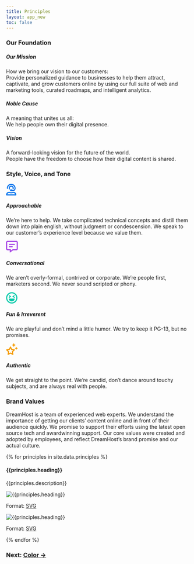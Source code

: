 ```yaml
---
title: Principles
layout: app_new
toc: false
---
```

<div class="container-fluid p-0">
<h3 class="m-bottom-2 t-bold">Our Foundation</h3>

<div class="container-fluid ">

<div class="row shadow-high rounded-container m-bottom-4 no-scroll">

<h5 class="col-12 col-md-3 bg-c-b300 t-c-w100 t-bold p-0 m-0 flex__m flex-align-center flex-justify-around p-2 ">Our Mission</h5>
<p class="col-12 col-md-9 bg-c-w100 p-2">
<span class="t-bold">How we bring our vision to our customers: <br/></span>
Provide personalized guidance to businesses to help them attract, captivate, and grow customers online by using our full suite of web and marketing tools, curated roadmaps, and intelligent analytics.</p>
</div>

</div>

<div class="container-fluid ">

<div class="row shadow-high rounded-container m-bottom-4 no-scroll">

<h5 class="col-12 col-md-3 bg-c-p300 t-c-w100 t-bold p-0 m-0 flex__m flex-align-center flex-justify-around p-2">Noble Cause</h5>
<p class="col-12 col-md-9 bg-c-w100 p-2 ">
<span class="t-bold ">A meaning that unites us all: <br/></span>
We help people own their digital presence.</p>
</div>

</div>

<div class="container-fluid ">

<div class="row shadow-high rounded-container no-scroll m-bottom-4">

<h5 class="col-12 col-md-3 bg-c-t300 t-c-w100 t-bold p-0 m-0 flex__m flex-align-center flex-justify-around p-2 ">Vision</h5>
<p class="col-12 col-md-9 bg-c-w100  p-2 ">
<span class="t-bold ">A forward-looking vision for the future of the world. <br/></span>
People have the freedom to choose how their digital content is shared.</p>
</div>

</div>

<h3 class="m-bottom-2 t-bold">Style, Voice, and Tone</h3>

   <div class="row m-bottom-4 flex">
    <div class="col-12 col-md-6">
     <div class= "Card bg-c-w100 rounded-container shadow-high p-0 ">
      <div class= "p-4">

<svg width="28" height="32" viewBox="0 0 28 32" fill="none" xmlns="http://www.w3.org/2000/svg">
<g clip-path="url(#clip0_80_1278)">
<path d="M20 22H19.7062C18.9469 22 18.2062 22.1812 17.4875 22.425C15.2252 23.1925 12.7729 23.1925 10.5106 22.425C9.7925 22.1812 9.05438 22.0012 8.29625 22.0012H8C5.87848 22.0012 3.84384 22.8439 2.34359 24.344C0.843333 25.844 0.000331487 27.8785 0 30C0 30.5304 0.210714 31.0391 0.585786 31.4142C0.960859 31.7893 1.46957 32 2 32H26C26.5304 32 27.0391 31.7893 27.4142 31.4142C27.7893 31.0391 28 30.5304 28 30C28 27.8783 27.1571 25.8434 25.6569 24.3431C24.1566 22.8429 22.1217 22 20 22ZM3.10063 29C3.33266 27.8715 3.94664 26.8575 4.83909 26.1289C5.73154 25.4002 6.84789 25.0016 8 25H8.29625C8.61625 25 9.01438 25.0844 9.54625 25.265C12.4326 26.2437 15.5611 26.2437 18.4475 25.265C18.985 25.0831 19.385 24.9981 19.7044 24.9981H20C21.1521 24.9997 22.2685 25.3984 23.1609 26.127C24.0534 26.8556 24.6673 27.8696 24.8994 28.9981L3.10063 29ZM3.45813 14C3.8448 13.9997 4.21555 13.846 4.48903 13.5726C4.76251 13.2992 4.91638 12.9285 4.91687 12.5419V12C4.91687 6.99125 8.99125 2.91687 14 2.91687C19.0088 2.91687 23.0831 6.99125 23.0831 12V12.7919C23.0818 13.9296 22.6293 15.0203 21.8248 15.8248C21.0203 16.6293 19.9296 17.0818 18.7919 17.0831H17.3231C17.2076 16.5414 16.9098 16.0556 16.4794 15.7069C16.049 15.3582 15.5121 15.1676 14.9581 15.1669H13.0419C12.7213 15.1617 12.4028 15.2204 12.1051 15.3395C11.8074 15.4587 11.5364 15.6359 11.3078 15.8608C11.0793 16.0857 10.8977 16.3538 10.7738 16.6496C10.6499 16.9453 10.5861 17.2628 10.5861 17.5834C10.5861 17.9041 10.6499 18.2215 10.7738 18.5173C10.8977 18.8131 11.0793 19.0812 11.3078 19.3061C11.5364 19.531 11.8074 19.7082 12.1051 19.8273C12.4028 19.9465 12.7213 20.0052 13.0419 20H18.7919C20.7029 19.9979 22.5351 19.2377 23.8864 17.8864C25.2377 16.5351 25.9979 14.7029 26 12.7919V12C26 5.38312 20.6169 0 14 0C7.38312 0 2 5.38312 2 12V12.5419C2.0005 12.9284 2.15428 13.299 2.42762 13.5724C2.70097 13.8457 3.07156 13.9995 3.45813 14ZM14 8C15.0605 8.00116 16.0773 8.42296 16.8271 9.17285C17.577 9.92275 17.9988 10.9395 18 12C17.9958 12.6978 17.8069 13.382 17.4525 13.9831C17.89 14.2869 18.2906 14.6425 18.5956 15.0831H18.7919C19.585 15.0831 20.2512 14.6531 20.6631 14.0387C20.8619 13.3894 21 12.7144 21 12C21 10.1435 20.2625 8.36301 18.9497 7.05025C17.637 5.7375 15.8565 5 14 5C12.1435 5 10.363 5.7375 9.05025 7.05025C7.7375 8.36301 7 10.1435 7 12C7 13.7625 7.67375 15.3538 8.75 16.5844C8.99846 15.5176 9.63411 14.5811 10.5337 13.9563C10.1887 13.3617 10.0047 12.6874 10 12C10.0012 10.9395 10.423 9.92275 11.1729 9.17285C11.9227 8.42296 12.9395 8.00116 14 8Z" fill="#0073EC"/>
</g>
<defs>
<clipPath id="clip0_80_1278">
<rect width="28" height="32" fill="white"/>
</clipPath>
</defs>
</svg>

 <h5 class="t-bold">Approachable</h5>
      <p>We’re here to help. We take complicated technical concepts and distill them down into plain english, without judgment or condescension. We speak to our customer’s experience level because we value them.</p>
      </div>
  </div>
    </div>

<div class=" col-12 col-md-6 flex">
     <div class= "Card bg-c-w100 rounded-container shadow-high p-0 ">
      <div class= "p-4">

<svg width="32" height="32" viewBox="0 0 32 32" fill="none" xmlns="http://www.w3.org/2000/svg">
<path d="M28 0H4C1.79375 0 0 1.79375 0 4V22C0 24.2062 1.79375 26 4 26H10V31.25C10 31.6938 10.3625 32 10.75 32C10.9 32 11.0563 31.9563 11.1938 31.85L19 26H28C30.2062 26 32 24.2062 32 22V4C32 1.79375 30.2062 0 28 0ZM29 22C29 22.55 28.55 23 28 23H18L17.2 23.6L13 26.75V23H4C3.45 23 3 22.55 3 22V4C3 3.45 3.45 3 4 3H28C28.55 3 29 3.45 29 4V22ZM23 8.5H9C8.45 8.5 8 8.95 8 9.5V10.5C8 11.05 8.45 11.5 9 11.5H23C23.55 11.5 24 11.05 24 10.5V9.5C24 8.95 23.55 8.5 23 8.5ZM17 14.5H9C8.45 14.5 8 14.95 8 15.5V16.5C8 17.05 8.45 17.5 9 17.5H17C17.55 17.5 18 17.05 18 16.5V15.5C18 14.95 17.55 14.5 17 14.5Z" fill="#A644E5"/>
</svg>

 <h5 class="t-bold">Conversational</h5>
      <p>We aren’t overly-formal, contrived or corporate. We’re people first, marketers second. We never sound scripted or phony.</p>
      </div>
  </div>
 </div>
 
<div class=" col-12 col-md-6 flex">
     <div class= "Card bg-c-w100 rounded-container shadow-high p-0 ">
      <div class= "p-4">

<svg width="31" height="32" viewBox="0 0 31 32" fill="none" xmlns="http://www.w3.org/2000/svg">
<path d="M15.5 0.5C6.9375 0.5 0 7.4375 0 16C0 24.5625 6.9375 31.5 15.5 31.5C24.0625 31.5 31 24.5625 31 16C31 7.4375 24.0625 0.5 15.5 0.5ZM24.3375 24.8375C21.975 27.2 18.8375 28.5 15.5 28.5C12.1625 28.5 9.025 27.2 6.6625 24.8375C4.3 22.475 3 19.3375 3 16C3 12.6625 4.3 9.525 6.6625 7.1625C9.025 4.8 12.1625 3.5 15.5 3.5C18.8375 3.5 21.975 4.8 24.3375 7.1625C26.7 9.525 28 12.6625 28 16C28 19.3375 26.7 22.475 24.3375 24.8375ZM21.475 12.25L23.575 9.73125C24.1125 9.0875 23.3375 8.18125 22.6125 8.60625L17.6125 11.6062C17.125 11.9 17.125 12.6 17.6125 12.8938L22.6125 15.8938C23.3312 16.3188 24.1125 15.4187 23.575 14.7688L21.475 12.25ZM8.3875 15.8938L13.3875 12.8938C13.875 12.6 13.875 11.9 13.3875 11.6062L8.3875 8.60625C7.6625 8.175 6.8875 9.0875 7.425 9.73125L9.525 12.25L7.425 14.7688C6.88125 15.4187 7.6625 16.3188 8.3875 15.8938ZM22.65 18H8.35C7.8375 18 7.44375 18.4375 7.50625 18.9375C7.975 22.6375 11.1875 25.5 15.075 25.5H15.925C19.8125 25.5 23.025 22.6375 23.4937 18.9375C23.5562 18.4375 23.1625 18 22.65 18Z" fill="#00CAAA"/>
</svg>


 <h5 class="t-bold">Fun & Irreverent</h5>
      <p>We are playful and don’t mind a little humor. We try to keep it PG-13, but no promises.</p>
      </div>
  </div>
 </div>
<div class=" col-12 col-md-6 flex">
     <div class= "Card bg-c-w100 rounded-container shadow-high p-0 ">
      <div class= "p-4">

<svg width="32" height="32" viewBox="0 0 32 32" fill="none" xmlns="http://www.w3.org/2000/svg">
<g clip-path="url(#clip0_80_1294)">
<path d="M16.2304 5.373L19.3333 6.66679L20.6273 9.7696C20.6618 9.83899 20.7149 9.89739 20.7807 9.93822C20.8466 9.97904 20.9225 10.0007 21 10.0007C21.0775 10.0007 21.1534 9.97904 21.2193 9.93822C21.2851 9.89739 21.3382 9.83899 21.3727 9.7696L22.6666 6.66679L25.7694 5.373C25.8387 5.33841 25.8969 5.28521 25.9376 5.21939C25.9782 5.15357 25.9998 5.07772 25.9998 5.00033C25.9998 4.92295 25.9782 4.8471 25.9376 4.78128C25.8969 4.71545 25.8387 4.66226 25.7694 4.62767L22.6666 3.33376L21.3727 0.231072C21.3382 0.161678 21.2851 0.10328 21.2193 0.0624552C21.1534 0.0216304 21.0775 0 21 0C20.9225 0 20.8466 0.0216304 20.7807 0.0624552C20.7149 0.10328 20.6618 0.161678 20.6273 0.231072L19.3333 3.33376L16.2304 4.62767C16.1612 4.66226 16.103 4.71545 16.0623 4.78128C16.0216 4.8471 16.0001 4.92295 16.0001 5.00033C16.0001 5.07772 16.0216 5.15357 16.0623 5.21939C16.103 5.28521 16.1612 5.33841 16.2304 5.373ZM31.8158 13.7023L29.3336 12.6675L28.2987 10.1855C28.2711 10.13 28.2286 10.0833 28.1759 10.0506C28.1233 10.018 28.0625 10.0007 28.0005 10.0007C27.9386 10.0007 27.8778 10.018 27.8251 10.0506C27.7725 10.0833 27.7299 10.13 27.7024 10.1855L26.6673 12.6675L24.1853 13.7023C24.1299 13.73 24.0834 13.7726 24.0508 13.8253C24.0183 13.8779 24.0011 13.9386 24.0011 14.0005C24.0011 14.0624 24.0183 14.1231 24.0508 14.1757C24.0834 14.2284 24.1299 14.2709 24.1853 14.2986L26.6673 15.3336L27.7024 17.8155C27.7299 17.871 27.7724 17.9178 27.8251 17.9504C27.8778 17.9831 27.9385 18.0004 28.0005 18.0004C28.0625 18.0004 28.1233 17.9831 28.176 17.9504C28.2286 17.9178 28.2711 17.871 28.2987 17.8155L29.3336 15.3336L31.8158 14.2986C31.8711 14.2709 31.9177 14.2284 31.9502 14.1757C31.9828 14.1231 32 14.0624 32 14.0005C32 13.9386 31.9828 13.8779 31.9502 13.8253C31.9177 13.7726 31.8711 13.73 31.8158 13.7023ZM22.7692 16.7065L16.2182 15.7505L13.2865 9.80048C13.1687 9.55854 12.9846 9.35498 12.7558 9.21342C12.5269 9.07186 12.2626 8.9981 11.9935 9.0007C11.7258 8.99757 11.4628 9.07125 11.2358 9.213C11.0087 9.35475 10.827 9.55863 10.7122 9.80048L7.78047 15.7505L1.22948 16.7065C0.0556161 16.8755 -0.419008 18.3256 0.436486 19.1566L5.18078 23.7815L4.05574 30.3184C3.89363 31.25 4.63584 32 5.4679 32C5.70121 32.0006 5.93092 31.9425 6.13589 31.8311L11.9994 28.7442L17.8628 31.8311C18.0995 31.9577 18.3671 32.0151 18.6349 31.9967C18.9028 31.9782 19.16 31.8847 19.3771 31.7268C19.5942 31.569 19.7625 31.3531 19.8625 31.104C19.9626 30.8549 19.9905 30.5826 19.943 30.3184L18.8238 23.7815L23.5681 19.1566C24.4177 18.3256 23.9431 16.8755 22.7692 16.7065ZM15.5932 22.7376L16.4487 27.7003L11.9994 25.3566L7.54218 27.7003L8.39963 22.7376L4.78624 19.2191L9.77467 18.4946L11.9994 13.982L14.224 18.4946L19.2125 19.2191L15.5932 22.7376Z" fill="#F59D00"/>
</g>
<defs>
<clipPath id="clip0_80_1294">
<rect width="32" height="32" fill="white"/>
</clipPath>
</defs>
</svg>

 <h5 class="t-bold">Authentic</h5>
      <p>We get straight to the point. We’re candid, don’t dance around touchy subjects, and are always real with people.</p>
      </div>
  </div>
 </div>
</div>

<div class="m-bottom-4">
<h3 class= "t-bold">Brand Values</h3>
<p>DreamHost is a team of experienced web experts. We understand the importance of getting our clients’ content online and in front of their audience quickly. We promise to support their efforts using the latest open source tech and awardwinning support. Our core values were created and adopted by employees, and reflect DreamHost’s brand promise and our actual culture.</p>
</div>

{% for principles in site.data.principles %}
<div class="bg-c-g100 p-4 p-bottom-0 rounded-container">
 <div class="row m-bottom-4 flex">
  <div class="col-12 col-md-6">
   <h4 class="t-bold">{{principles.heading}}</h4>
   <p>{{principles.description}}</p>
  </div>
  <div class="col-12 col-md-3">
   <div class="Card bg-c-w100 rounded-container p-0">
	 <img src="{{site.baseurl}}/assets/downloads/principles_new/{{principles.url}}" alt="{{principles.heading}}" />
	 <p class="rounded-bottom p-2 bg-c-b300 t-center t-c-w100 ">Format: <a class="t-c-w100"  href ="{{site.baseurl}}/assets/downloads/principles_new/{{principles.url}}" download>SVG</a> </p>
   </div>
  </div>
   <div class="col-12 col-md-3">
   <div class="Card bg-c-w100 rounded-container p-0 h-auto">
	 <img src="{{site.baseurl}}/assets/downloads/principles_new/{{principles.url-typ}}" alt="{{principles.heading}}" />
	 <p class="rounded-bottom p-2 bg-c-b300 t-center t-c-w100 ">Format: <a class="t-c-w100"  href ="{{site.baseurl}}/assets/downloads/principles_new/{{principles.url-typ}}" download>SVG</a> </p>
   </div>
  </div>
 </div>
</div>
{% endfor %}



<h3 class ="t-bold t-right m-0">  Next: <a href="">Color →</a></h3> 